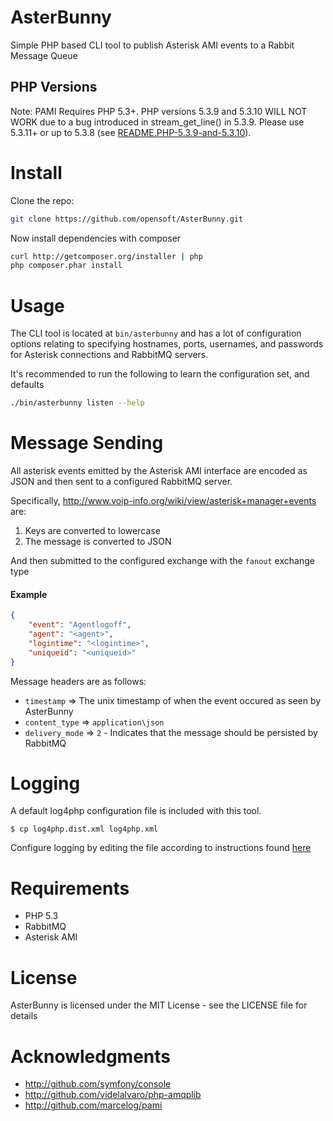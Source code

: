 AsterBunny
==========

Simple PHP based CLI tool to publish Asterisk AMI events to a Rabbit Message Queue

PHP Versions
------------

Note: PAMI Requires PHP 5.3+. PHP versions 5.3.9 and 5.3.10 WILL NOT WORK due
to a bug introduced in stream_get_line() in 5.3.9. Please use 5.3.11+ or up
to 5.3.8 (see [README.PHP-5.3.9-and-5.3.10](https://github.com/marcelog/PAMI/blob/1.70.0/README.PHP-5.3.9-and-5.3.10)).


Install
=======

Clone the repo:

```bash
git clone https://github.com/opensoft/AsterBunny.git
```

Now install dependencies with composer

```bash
curl http://getcomposer.org/installer | php
php composer.phar install
```

Usage
=====

The CLI tool is located at `bin/asterbunny` and has a lot of configuration options relating to specifying hostnames, ports,
usernames, and passwords for Asterisk connections and RabbitMQ servers.

It's recommended to run the following to learn the configuration set, and defaults

```bash
./bin/asterbunny listen --help
```

Message Sending
===============

All asterisk events emitted by the Asterisk AMI interface are encoded as JSON and then sent to a configured RabbitMQ server.

Specifically, http://www.voip-info.org/wiki/view/asterisk+manager+events are:

  1. Keys are converted to lowercase
  2. The message is converted to JSON

And then submitted to the configured exchange with the `fanout` exchange type

#### Example

```json
{
    "event": "Agentlogoff",
    "agent": "<agent>",
    "logintime": "<logintime>",
    "uniqueid": "<uniqueid>"
}
```

Message headers are as follows:

 * `timestamp` => The unix timestamp of when the event occured as seen by AsterBunny
 * `content_type` => `application\json`
 * `delivery_mode` => `2` - Indicates that the message should be persisted by RabbitMQ

Logging
=======

A default log4php configuration file is included with this tool.

    $ cp log4php.dist.xml log4php.xml

Configure logging by editing the file according to instructions found [here](http://logging.apache.org/log4php/docs/configuration.html)

Requirements
============

 * PHP 5.3
 * RabbitMQ
 * Asterisk AMI

License
=======

AsterBunny is licensed under the MIT License - see the LICENSE file for details

Acknowledgments
===============

 * http://github.com/symfony/console
 * http://github.com/videlalvaro/php-amqplib
 * http://github.com/marcelog/pami
